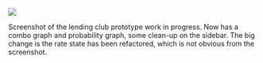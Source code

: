 ![](https://db-feed.s3.amazonaws.com/legacy/Screen_Shot_2016-08-24_at_7_06_42_PM-1472080164432.png)

Screenshot of the lending club prototype work in progress. Now has a combo graph and probability graph, some clean-up on the sidebar. The big change is the rate state has been refactored, which is not obvious from the screenshot.
